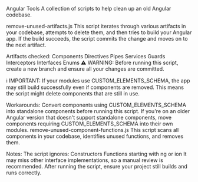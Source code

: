 Angular Tools
A collection of scripts to help clean up an old Angular codebase.

remove-unused-artifacts.js
This script iterates through various artifacts in your codebase, attempts to delete them, and then tries to build your Angular app. If the build succeeds, the script commits the change and moves on to the next artifact.

Artifacts checked:
Components
Directives
Pipes
Services
Guards
Interceptors
Interfaces
Enums
⚠ WARNING:
Before running this script, create a new branch and ensure all your changes are committed.

ℹ IMPORTANT:
If your modules use CUSTOM_ELEMENTS_SCHEMA, the app may still build successfully even if components are removed. This means the script might delete components that are still in use.

Workarounds:
Convert components using CUSTOM_ELEMENTS_SCHEMA into standalone components before running this script.
If you're on an older Angular version that doesn't support standalone components, move components requiring CUSTOM_ELEMENTS_SCHEMA into their own modules.
remove-unused-component-functions.js
This script scans all components in your codebase, identifies unused functions, and removes them.

Notes:
The script ignores:
Constructors
Functions starting with ng or ion
It may miss other interface implementations, so a manual review is recommended.
After running the script, ensure your project still builds and runs correctly.
